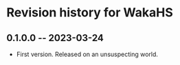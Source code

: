 # Revision history for WakaHS

## 0.1.0.0 -- 2023-03-24

* First version. Released on an unsuspecting world.

